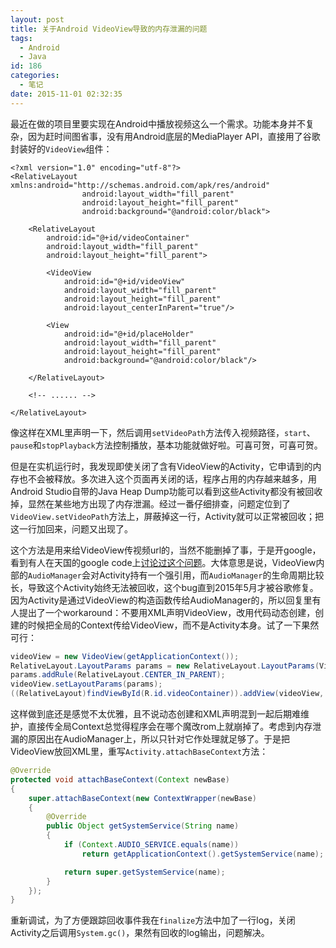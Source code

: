 ```yaml
---
layout: post
title: 关于Android VideoView导致的内存泄漏的问题
tags:
  - Android
  - Java
id: 186
categories:
  - 笔记
date: 2015-11-01 02:32:35
---
```


最近在做的项目里要实现在Android中播放视频这么一个需求。功能本身并不复杂，因为赶时间图省事，没有用Android底层的MediaPlayer API，直接用了谷歌封装好的`VideoView`组件：

```xhtml
<?xml version="1.0" encoding="utf-8"?>
<RelativeLayout xmlns:android="http://schemas.android.com/apk/res/android"
                android:layout_width="fill_parent"
                android:layout_height="fill_parent"
                android:background="@android:color/black">

    <RelativeLayout
        android:id="@+id/videoContainer"
        android:layout_width="fill_parent"
        android:layout_height="fill_parent">

        <VideoView
            android:id="@+id/videoView"
            android:layout_width="fill_parent"
            android:layout_height="fill_parent"
            android:layout_centerInParent="true"/>

        <View
            android:id="@+id/placeHolder"
            android:layout_width="fill_parent"
            android:layout_height="fill_parent"
            android:background="@android:color/black"/>

    </RelativeLayout>

    <!-- ...... -->

</RelativeLayout>
```

像这样在XML里声明一下，然后调用`setVideoPath`方法传入视频路径，`start`、`pause`和`stopPlayback`方法控制播放，基本功能就做好啦。可喜可贺，可喜可贺。

但是在实机运行时，我发现即使关闭了含有VideoView的Activity，它申请到的内存也不会被释放。多次进入这个页面再关闭的话，程序占用的内存越来越多，用Android Studio自带的Java Heap Dump功能可以看到这些Activity都没有被回收掉，显然在某些地方出现了内存泄漏。经过一番仔细排查，问题定位到了`VideoView.setVideoPath`方法上，屏蔽掉这一行，Activity就可以正常被回收；把这一行加回来，问题又出现了。

<!-- more -->

这个方法是用来给VideoView传视频url的，当然不能删掉了事，于是开google，看到有人在天国的google code上[讨论过这个问题](https://code.google.com/p/android/issues/detail?id=152173)。大体意思是说，VideoView内部的`AudioManager`会对Activity持有一个强引用，而`AudioManager`的生命周期比较长，导致这个Activity始终无法被回收，这个bug直到2015年5月才被谷歌修复。因为Activity是通过VideoView的构造函数传给AudioManager的，所以回复里有人提出了一个workaround：不要用XML声明VideoView，改用代码动态创建，创建的时候把全局的Context传给VideoView，而不是Activity本身。试了一下果然可行：

```java
videoView = new VideoView(getApplicationContext());
RelativeLayout.LayoutParams params = new RelativeLayout.LayoutParams(ViewGroup.LayoutParams.MATCH_PARENT, ViewGroup.LayoutParams.MATCH_PARENT);
params.addRule(RelativeLayout.CENTER_IN_PARENT);
videoView.setLayoutParams(params);
((RelativeLayout)findViewById(R.id.videoContainer)).addView(videoView, 0);
```

这样做到底还是感觉不太优雅，且不说动态创建和XML声明混到一起后期难维护，直接传全局Context总觉得程序会在哪个魔改rom上就崩掉了。考虑到内存泄漏的原因出在AudioManager上，所以只针对它作处理就足够了。于是把VideoView放回XML里，重写`Activity.attachBaseContext`方法：

```java
@Override
protected void attachBaseContext(Context newBase)
{
    super.attachBaseContext(new ContextWrapper(newBase)
    {
        @Override
        public Object getSystemService(String name)
        {
            if (Context.AUDIO_SERVICE.equals(name))
                return getApplicationContext().getSystemService(name);

            return super.getSystemService(name);
        }
    });
}
```

重新调试，为了方便跟踪回收事件我在`finalize`方法中加了一行log，关闭Activity之后调用`System.gc()`，果然有回收的log输出，问题解决。

